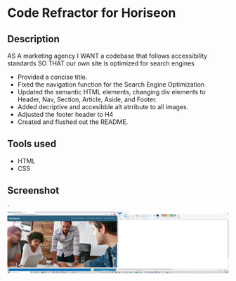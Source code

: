 # Code Refractor for Horiseon

## Description

AS A marketing agency
I WANT a codebase that follows accessibility standards
SO THAT our own site is optimized for search engines

- Provided a concise title.
- Fixed the navigation function for the Search Engine Optimization
- Updated the semantic HTML elements, changing div elements to Header, Nav, Section, Article, Aside, and Footer.
- Added decriptive and accesibble alt atrribute to all images.
- Adjusted the footer header to H4
- Created and flushed out the README.




## Tools used

- HTML
- CSS



## Screenshot
`![ScreenShot](/assets/images/screenshot.png)


